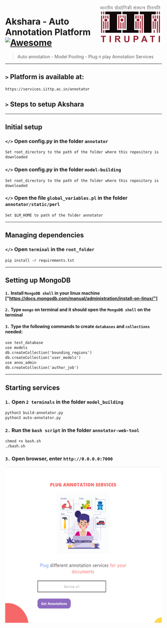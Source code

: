 <img src="logoupdated.png" width="200.75rem" height="128.25rem" align="right" />

# Akshara - Auto Annotation Platform [![Awesome](https://cdn.rawgit.com/sindresorhus/awesome/d7305f38d29fed78fa85652e3a63e154dd8e8829/media/badge.svg)](https://github.com/sindresorhus/awesome#readme)
> Auto annotation - Model Pooling - Plug n play Annotation Services 
----

## ```>``` Platform is available at: 
````
https://services.iittp.ac.in/annotator
````

## ```>``` Steps to setup Akshara
---
## Initial setup
### ```</>``` Open config.py in the folder ```annotator```
````
Set root_directory to the path of the folder where this repository is downloaded 
````
### ```</>``` Open config.py in the folder ```model-building```
````
Set root_directory to the path of the folder where this repository is downloaded 
````
### ```</>``` Open the file ```global_variables.pl``` in the folder ```annotator/static/perl```
```
Set $LM_HOME to path of the folder annotator
```
---
## Managing dependencies
### ```</>``` Open ```terminal``` in the ```root_folder```
````
pip install -r requirements.txt
````
---

## Setting up MongoDB

#### ```1.``` Install ```MongoDB shell``` in your linux machine ["https://docs.mongodb.com/manual/administration/install-on-linux/"]  
#### ```2.```  Type ```mongo``` on terminal and it should open the ```MongoDB shell``` on the terminal
#### ```3.``` Type the following commands to create ```databases``` and ```collections``` needed:
````
use test_database
use models
db.createCollection('bounding_regions')
db.createCollection('user_models')
use anno_admin
db.createCollection('author_job')
````
---

## Starting services

### ```1.``` Open ```2 terminals``` in the folder ```model_building```
````
python3 build-annotator.py
python3 auto-annotator.py
````

### ```2.``` Run the ```bash script``` in the folder ```annotator-web-tool```
````
chmod +x bash.sh
./bash.sh
````
### ```3.``` Open browser, enter ```http://0.0.0.0:7000``` 


<img src="new.png" width="800.75rem" height="500.25rem" align="center" />

